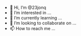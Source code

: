 - 👋 Hi, I’m @23jonq
- 👀 I’m interested in ...
- 🌱 I’m currently learning ...
- 💞️ I’m looking to collaborate on ...
- 📫 How to reach me ...

<!---
23jonq/23jonq is a ✨ special ✨ repository because its `README.md` (this file) appears on your GitHub profile.
You can click the Preview link to take a look at your changes.
--->

